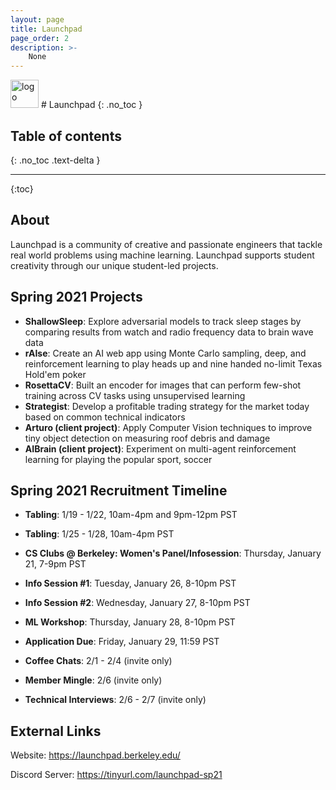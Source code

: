 ```yaml
---
layout: page
title: Launchpad
page_order: 2
description: >-
    None
---
```


<img src="https://dl.airtable.com/.attachments/87e2bc818bb828d817d9161f0007c0fd/c6425fe4/launchpad_logo.jpg" alt="logo" style="height:45px !important;"/>
# Launchpad
{: .no_toc }

## Table of contents
{: .no_toc .text-delta }

---
{:toc}

## About

Launchpad is a community of creative and passionate engineers that tackle real world problems using machine learning. Launchpad supports student creativity through our unique student-led projects.

## Spring 2021 Projects

- **ShallowSleep**: Explore adversarial models to track sleep stages by comparing results from watch and radio frequency data to brain wave data
- **rAIse**: Create an AI web app using Monte Carlo sampling, deep, and reinforcement learning to play heads up and nine handed no-limit Texas Hold'em poker
- **RosettaCV**: Built an encoder for images that can perform few-shot training across CV tasks using unsupervised learning
- **Strategist**: Develop a profitable trading strategy for the market today based on common technical indicators
- **Arturo (client project)**: Apply Computer Vision techniques to improve tiny object detection on measuring roof debris and damage
- **AIBrain (client project)**: Experiment on multi-agent reinforcement learning for playing the popular sport, soccer


## Spring 2021 Recruitment Timeline

- **Tabling**: 1/19 - 1/22, 10am-4pm and 9pm-12pm PST
- **Tabling**: 1/25 - 1/28, 10am-4pm PST
- **CS Clubs @ Berkeley: Women's Panel/Infosession**: Thursday, January 21, 7-9pm PST
- **Info Session #1**: Tuesday, January 26, 8-10pm PST
- **Info Session #2**: Wednesday, January 27, 8-10pm PST
- **ML Workshop**: Thursday, January 28, 8-10pm PST
- **Application Due**: Friday, January 29, 11:59 PST

- **Coffee Chats**: 2/1 - 2/4 (invite only)
- **Member Mingle**: 2/6 (invite only)
- **Technical Interviews**: 2/6 - 2/7 (invite only)

## External Links

Website: https://launchpad.berkeley.edu/

Discord Server: https://tinyurl.com/launchpad-sp21
